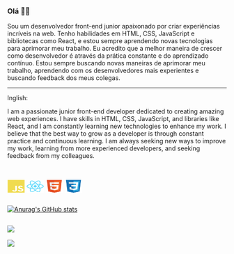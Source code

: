 ### Olá 👋😎
  
  Sou um desenvolvedor front-end junior apaixonado por criar experiências incríveis na web. Tenho habilidades em HTML, CSS, JavaScript e bibliotecas como React, e estou sempre aprendendo novas tecnologias para aprimorar meu trabalho. Eu acredito que a melhor maneira de crescer como desenvolvedor é através da prática constante e do aprendizado contínuo. Estou sempre buscando novas maneiras de aprimorar meu trabalho, aprendendo com os desenvolvedores mais experientes e buscando feedback dos meus colegas.

  ----------------------------------------------------------------------------------------------------------------------

  Inglish:

  I am a passionate junior front-end developer dedicated to creating amazing web experiences. I have skills in HTML, CSS, JavaScript, and libraries like React, and I am constantly learning new technologies to enhance my work. I believe that the best way to grow as a developer is through constant practice and continuous learning. I am always seeking new ways to improve my work, learning from more experienced developers, and seeking feedback from my colleagues.
##
<div style="display: inline_block"><br>
  <img align="center" alt="Joao-Js" height="30" width="40" src="https://raw.githubusercontent.com/devicons/devicon/master/icons/javascript/javascript-plain.svg">
  <img align="center" alt="Joao-React" height="30" width="40" src="https://raw.githubusercontent.com/devicons/devicon/master/icons/react/react-original.svg">
  <img align="center" alt="Joao-HTML" height="30" width="40" src="https://raw.githubusercontent.com/devicons/devicon/master/icons/html5/html5-original.svg">
  <img align="center" alt="Joao-CSS" height="30" width="40" src="https://raw.githubusercontent.com/devicons/devicon/master/icons/css3/css3-original.svg"> 
</div>

##

[![Anurag's GitHub stats](https://github-readme-stats.vercel.app/api?username=JoaoMarquesDev&theme=radical)](https://github.com/JoaoMarquesDev/github-readme-stats)

##

<a href="https://https://www.linkedin.com/in/jo%C3%A3o-marques-517607154/" target="_blank"><img src="https://img.shields.io/badge/-LinkedIn-%230077B5?style=for-the-badge&logo=linkedin&logoColor=white" target="_blank"></a> 

<a href="https://www.instagram.com/joaomarques_oliv/" target="_blank">
  <img src="https://img.shields.io/badge/-Instagram-%23E4405F?style=for-the-badge&logo=instagram&logoColor=white" target="_blank">
</a>
